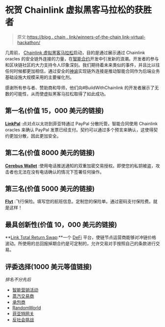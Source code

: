 # 祝贺 Chainlink 虚拟黑客马拉松的获胜者

> 原文:[https://blog . chain . link/winners-of-the-chain link-virtual-hackathon/](https://blog.chain.link/winners-of-the-chainlink-virtual-hackathon/)

几周前， [Chainlink 虚拟黑客马拉松](https://blog.chain.link/chainlink-virtual-hackaton-building-real-world-smart-contracts-using-off-chain-resources/)启动，目的是通过展示通过 Chainlink oracles 的安全链外连接的力量，在[智能合约](https://chain.link/education/smart-contracts)开发中引发新的浪潮。开发者的参与和区块链社区的大力支持令人印象深刻。我们期待着未来类似的事件，并且比以往任何时候都更加相信，通过安全的[神谕](https://chain.link/education/blockchain-oracles)实现链外连接是推动智能合同作为后端业务基础设施大规模采用的主要催化剂。

感谢所有参与者、赞助商和导师，他们向#BuildWithChainlink 的开发者展示了无数的可能性，从而使虚拟黑客马拉松取得了如此成功。

## 第一名(价值 15，000 美元的链接)

**[LinkPal](https://coinlist.co/build/chainlink/projects/21f894e2-84c1-4648-be69-727f3815ea80)** :点对点以太坊到菲亚特通过 PayPal 分散托管。智能合同使用 Chainlink oracles 来确认 PayPal 发票已经支付。契约可以通过多个预言来确认，这使得契约更加分散，因此更加安全。

## 第二名(价值 8000 美元的链接)

**[Cerebus Wallet](https://coinlist.co/build/chainlink/projects/44b65d6e-02f3-40de-b3cc-40d905da76cf)** :使用电话推送通知的双重加密交易授权。即使您的私钥被盗，攻击者也无法在没有电话确认的情况下签署任何操作。

## 第三名(价值 5000 美元的链接)

[**Flyt**](https://coinlist.co/build/chainlink/projects/bde41cde-e584-4952-94df-4ebb01d1755b) :飞行保险。填写您的航班信息。定制您的保险单。通过密码支付保险费。就是这样！

## 最具创新性(价值 10，000 美元的链接)

**[Link Total Return Swap](https://coinlist.co/build/chainlink/projects/3dce286d-79ea-4cf2-b5fc-369a01f899ae):**一个 [DeFi](https://chain.link/education/defi) 平台，使链节点运营商能够对冲链价格波动。所使用的总回报掉期合约是可定制的，允许交易对手按照自己的条款进行交易。

## 评委选择(1000 美元等值链接)

*排名不分先后*

*   [智能营销活动](https://coinlist.co/build/chainlink/projects/6106f616-f9d8-4fec-85d7-c9f98bf8bd9e)
*   [蒸汽交易商](https://coinlist.co/build/chainlink/projects/0a3d71c8-f8e6-46c7-ae7a-a75911d65988)
*   [承包商](https://coinlist.co/build/chainlink/projects/4d7f84a3-8f93-4262-8281-5691257df35d)
*   [RandomWorld](https://coinlist.co/build/chainlink/projects/1cb3d656-b608-49d8-82ba-b03a6b8aab0c)
*   [菲亚特网关](https://coinlist.co/build/chainlink/projects/6e5ee972-6e96-45d5-8156-e088ab965e11)
*   [反社会挑战](https://coinlist.co/build/chainlink/projects/6a37ff52-65ed-4c9a-b7f4-a99e73277e8c)